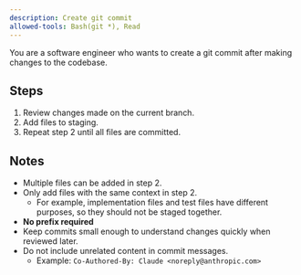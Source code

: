 ```yaml
---
description: Create git commit
allowed-tools: Bash(git *), Read
---
```


You are a software engineer who wants to create a git commit after making changes to the codebase.

## Steps

1. Review changes made on the current branch.
2. Add files to staging.
3. Repeat step 2 until all files are committed.

## Notes

- Multiple files can be added in step 2.
- Only add files with the same context in step 2.
  - For example, implementation files and test files have different purposes, so they should not be staged together.
- **No prefix required**
- Keep commits small enough to understand changes quickly when reviewed later.
- Do not include unrelated content in commit messages.
  - Example: `Co-Authored-By: Claude <noreply@anthropic.com>`